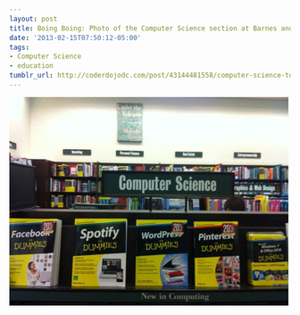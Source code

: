 ```yaml
---
layout: post
title: Boing Boing: Photo of the Computer Science section at Barnes and Noble
date: '2013-02-15T07:50:12-05:00'
tags:
- Computer Science
- education
tumblr_url: http://coderdojodc.com/post/43144481558/computer-science-today
---
```

![computer science section](/assets/computer-science-books.jpg)
